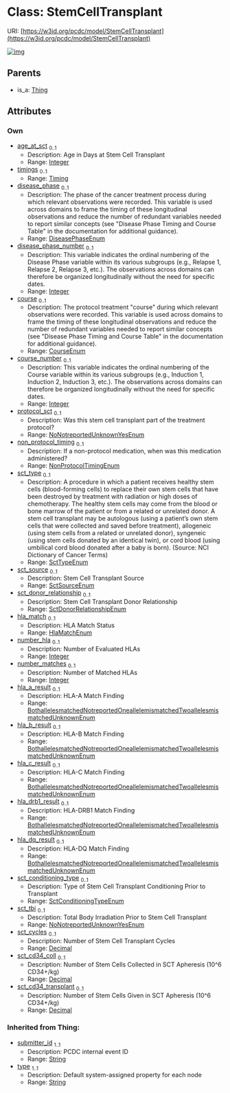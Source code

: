 
# Class: StemCellTransplant




URI: [https://w3id.org/pcdc/model/StemCellTransplant](https://w3id.org/pcdc/model/StemCellTransplant)


[![img](https://yuml.me/diagram/nofunky;dir:TB/class/[Timing],[Thing],[Timing]<timings%200..1-++[StemCellTransplant&#124;age_at_sct:integer%20%3F;disease_phase:DiseasePhaseEnum%20%3F;disease_phase_number:integer%20%3F;course:CourseEnum%20%3F;course_number:integer%20%3F;protocol_sct:NoNotreportedUnknownYesEnum%20%3F;non_protocol_timing:NonProtocolTimingEnum%20%3F;sct_type:SctTypeEnum%20%3F;sct_source:SctSourceEnum%20%3F;sct_donor_relationship:SctDonorRelationshipEnum%20%3F;hla_match:HlaMatchEnum%20%3F;number_hla:integer%20%3F;number_matches:integer%20%3F;hla_a_result:BothallelesmatchedNotreportedOneallelemismatchedTwoallelesmismatchedUnknownEnum%20%3F;hla_b_result:BothallelesmatchedNotreportedOneallelemismatchedTwoallelesmismatchedUnknownEnum%20%3F;hla_c_result:BothallelesmatchedNotreportedOneallelemismatchedTwoallelesmismatchedUnknownEnum%20%3F;hla_drb1_result:BothallelesmatchedNotreportedOneallelemismatchedTwoallelesmismatchedUnknownEnum%20%3F;hla_dq_result:BothallelesmatchedNotreportedOneallelemismatchedTwoallelesmismatchedUnknownEnum%20%3F;sct_conditioning_type:SctConditioningTypeEnum%20%3F;sct_tbi:NoNotreportedUnknownYesEnum%20%3F;sct_cycles:decimal%20%3F;sct_cd34_coll:decimal%20%3F;sct_cd34_transplant:decimal%20%3F;submitter_id(i):string;type(i):string],[Thing]^-[StemCellTransplant])](https://yuml.me/diagram/nofunky;dir:TB/class/[Timing],[Thing],[Timing]<timings%200..1-++[StemCellTransplant&#124;age_at_sct:integer%20%3F;disease_phase:DiseasePhaseEnum%20%3F;disease_phase_number:integer%20%3F;course:CourseEnum%20%3F;course_number:integer%20%3F;protocol_sct:NoNotreportedUnknownYesEnum%20%3F;non_protocol_timing:NonProtocolTimingEnum%20%3F;sct_type:SctTypeEnum%20%3F;sct_source:SctSourceEnum%20%3F;sct_donor_relationship:SctDonorRelationshipEnum%20%3F;hla_match:HlaMatchEnum%20%3F;number_hla:integer%20%3F;number_matches:integer%20%3F;hla_a_result:BothallelesmatchedNotreportedOneallelemismatchedTwoallelesmismatchedUnknownEnum%20%3F;hla_b_result:BothallelesmatchedNotreportedOneallelemismatchedTwoallelesmismatchedUnknownEnum%20%3F;hla_c_result:BothallelesmatchedNotreportedOneallelemismatchedTwoallelesmismatchedUnknownEnum%20%3F;hla_drb1_result:BothallelesmatchedNotreportedOneallelemismatchedTwoallelesmismatchedUnknownEnum%20%3F;hla_dq_result:BothallelesmatchedNotreportedOneallelemismatchedTwoallelesmismatchedUnknownEnum%20%3F;sct_conditioning_type:SctConditioningTypeEnum%20%3F;sct_tbi:NoNotreportedUnknownYesEnum%20%3F;sct_cycles:decimal%20%3F;sct_cd34_coll:decimal%20%3F;sct_cd34_transplant:decimal%20%3F;submitter_id(i):string;type(i):string],[Thing]^-[StemCellTransplant])

## Parents

 *  is_a: [Thing](Thing.md)

## Attributes


### Own

 * [age_at_sct](age_at_sct.md)  <sub>0..1</sub>
     * Description: Age in Days at Stem Cell Transplant
     * Range: [Integer](types/Integer.md)
 * [timings](timings.md)  <sub>0..1</sub>
     * Range: [Timing](Timing.md)
 * [disease_phase](disease_phase.md)  <sub>0..1</sub>
     * Description: The phase of the cancer treatment process during which relevant observations were recorded. This variable is used across domains to frame the timing of these longitudinal observations and reduce the number of redundant variables needed to report similar concepts (see "Disease Phase Timing and Course Table" in the documentation for additional guidance).
     * Range: [DiseasePhaseEnum](DiseasePhaseEnum.md)
 * [disease_phase_number](disease_phase_number.md)  <sub>0..1</sub>
     * Description: This variable indicates the ordinal numbering of the Disease Phase variable within its various subgroups (e.g., Relapse 1, Relapse 2, Relapse 3, etc.). The observations across domains can therefore be organized longitudinally without the need for specific dates.
     * Range: [Integer](types/Integer.md)
 * [course](course.md)  <sub>0..1</sub>
     * Description: The protocol treatment "course" during which relevant observations were recorded. This variable is used across domains to frame the timing of these longitudinal observations and reduce the number of redundant variables needed to report similar concepts (see "Disease Phase Timing and Course Table" in the documentation for additional guidance).
     * Range: [CourseEnum](CourseEnum.md)
 * [course_number](course_number.md)  <sub>0..1</sub>
     * Description: This variable indicates the ordinal numbering of the Course variable within its various subgroups (e.g., Induction 1, Induction 2, Induction 3, etc.). The observations across domains can therefore be organized longitudinally without the need for specific dates.
     * Range: [Integer](types/Integer.md)
 * [protocol_sct](protocol_sct.md)  <sub>0..1</sub>
     * Description: Was this stem cell transplant part of the treatment protocol?
     * Range: [NoNotreportedUnknownYesEnum](NoNotreportedUnknownYesEnum.md)
 * [non_protocol_timing](non_protocol_timing.md)  <sub>0..1</sub>
     * Description: If a non-protocol medication, when was this medication administered?
     * Range: [NonProtocolTimingEnum](NonProtocolTimingEnum.md)
 * [sct_type](sct_type.md)  <sub>0..1</sub>
     * Description: A procedure in which a patient receives healthy stem cells (blood-forming cells) to replace their own stem cells that have been destroyed by treatment with radiation or high doses of chemotherapy. The healthy stem cells may come from the blood or bone marrow of the patient or from a related or unrelated donor. A stem cell transplant may be autologous (using a patient’s own stem cells that were collected and saved before treatment), allogeneic (using stem cells from a related or unrelated donor), syngeneic (using stem cells donated by an identical twin), or cord blood (using umbilical cord blood donated after a baby is born). (Source: NCI Dictionary of Cancer Terms)
     * Range: [SctTypeEnum](SctTypeEnum.md)
 * [sct_source](sct_source.md)  <sub>0..1</sub>
     * Description: Stem Cell Transplant Source
     * Range: [SctSourceEnum](SctSourceEnum.md)
 * [sct_donor_relationship](sct_donor_relationship.md)  <sub>0..1</sub>
     * Description: Stem Cell Transplant Donor Relationship
     * Range: [SctDonorRelationshipEnum](SctDonorRelationshipEnum.md)
 * [hla_match](hla_match.md)  <sub>0..1</sub>
     * Description: HLA Match Status
     * Range: [HlaMatchEnum](HlaMatchEnum.md)
 * [number_hla](number_hla.md)  <sub>0..1</sub>
     * Description: Number of Evaluated HLAs
     * Range: [Integer](types/Integer.md)
 * [number_matches](number_matches.md)  <sub>0..1</sub>
     * Description: Number of Matched HLAs
     * Range: [Integer](types/Integer.md)
 * [hla_a_result](hla_a_result.md)  <sub>0..1</sub>
     * Description: HLA-A Match Finding
     * Range: [BothallelesmatchedNotreportedOneallelemismatchedTwoallelesmismatchedUnknownEnum](BothallelesmatchedNotreportedOneallelemismatchedTwoallelesmismatchedUnknownEnum.md)
 * [hla_b_result](hla_b_result.md)  <sub>0..1</sub>
     * Description: HLA-B Match Finding
     * Range: [BothallelesmatchedNotreportedOneallelemismatchedTwoallelesmismatchedUnknownEnum](BothallelesmatchedNotreportedOneallelemismatchedTwoallelesmismatchedUnknownEnum.md)
 * [hla_c_result](hla_c_result.md)  <sub>0..1</sub>
     * Description: HLA-C Match Finding
     * Range: [BothallelesmatchedNotreportedOneallelemismatchedTwoallelesmismatchedUnknownEnum](BothallelesmatchedNotreportedOneallelemismatchedTwoallelesmismatchedUnknownEnum.md)
 * [hla_drb1_result](hla_drb1_result.md)  <sub>0..1</sub>
     * Description: HLA-DRB1 Match Finding
     * Range: [BothallelesmatchedNotreportedOneallelemismatchedTwoallelesmismatchedUnknownEnum](BothallelesmatchedNotreportedOneallelemismatchedTwoallelesmismatchedUnknownEnum.md)
 * [hla_dq_result](hla_dq_result.md)  <sub>0..1</sub>
     * Description: HLA-DQ Match Finding
     * Range: [BothallelesmatchedNotreportedOneallelemismatchedTwoallelesmismatchedUnknownEnum](BothallelesmatchedNotreportedOneallelemismatchedTwoallelesmismatchedUnknownEnum.md)
 * [sct_conditioning_type](sct_conditioning_type.md)  <sub>0..1</sub>
     * Description: Type of Stem Cell Transplant Conditioning Prior to Transplant
     * Range: [SctConditioningTypeEnum](SctConditioningTypeEnum.md)
 * [sct_tbi](sct_tbi.md)  <sub>0..1</sub>
     * Description: Total Body Irradiation Prior to Stem Cell Transplant
     * Range: [NoNotreportedUnknownYesEnum](NoNotreportedUnknownYesEnum.md)
 * [sct_cycles](sct_cycles.md)  <sub>0..1</sub>
     * Description: Number of Stem Cell Transplant Cycles
     * Range: [Decimal](types/Decimal.md)
 * [sct_cd34_coll](sct_cd34_coll.md)  <sub>0..1</sub>
     * Description: Number of Stem Cells Collected in SCT Apheresis (10^6 CD34+/kg)
     * Range: [Decimal](types/Decimal.md)
 * [sct_cd34_transplant](sct_cd34_transplant.md)  <sub>0..1</sub>
     * Description: Number of Stem Cells Given in SCT Apheresis (10^6 CD34+/kg)
     * Range: [Decimal](types/Decimal.md)

### Inherited from Thing:

 * [submitter_id](submitter_id.md)  <sub>1..1</sub>
     * Description: PCDC internal event ID
     * Range: [String](types/String.md)
 * [type](type.md)  <sub>1..1</sub>
     * Description: Default system-assigned property for each node
     * Range: [String](types/String.md)

